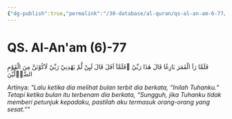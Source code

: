 ```yaml
---
{"dg-publish":true,"permalink":"/30-database/al-quran/qs-al-an-am-6-77/"}
---
```



# QS. Al-An'am (6)-77
فَلَمَّا رَاَ الْقَمَرَ بَازِغًا قَالَ هٰذَا رَبِّيْ ۚفَلَمَّآ اَفَلَ قَالَ لَىِٕنْ لَّمْ يَهْدِنِيْ رَبِّيْ لَاَكُوْنَنَّ مِنَ الْقَوْمِ الضَّاۤلِّيْنَ 

Artinya: *"Lalu ketika dia melihat bulan terbit dia berkata, “Inilah Tuhanku.” Tetapi ketika bulan itu terbenam dia berkata, “Sungguh, jika Tuhanku tidak memberi petunjuk kepadaku, pastilah aku termasuk orang-orang yang sesat.”"*
